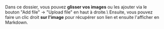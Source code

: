 Dans ce dossier, vous pouvez **glisser vos images** ou les ajouter via le bouton "Add file" -> "Upload file" en haut à droite.\\
Ensuite, vous pouvez faire un clic droit **sur l'image** pour récupérer son lien et ensuite l'afficher en Markdown.
